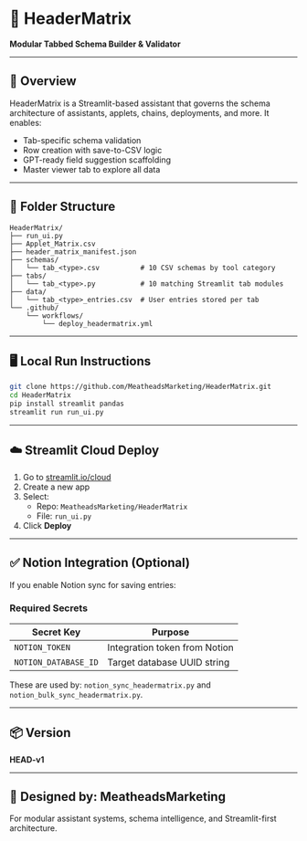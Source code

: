 
# 🧠 HeaderMatrix

**Modular Tabbed Schema Builder & Validator**

---

## 🚀 Overview
HeaderMatrix is a Streamlit-based assistant that governs the schema architecture of assistants, applets, chains, deployments, and more. It enables:

- Tab-specific schema validation
- Row creation with save-to-CSV logic
- GPT-ready field suggestion scaffolding
- Master viewer tab to explore all data

---

## 📁 Folder Structure

```
HeaderMatrix/
├── run_ui.py
├── Applet_Matrix.csv
├── header_matrix_manifest.json
├── schemas/
│   └── tab_<type>.csv          # 10 CSV schemas by tool category
├── tabs/
│   └── tab_<type>.py           # 10 matching Streamlit tab modules
├── data/
│   └── tab_<type>_entries.csv  # User entries stored per tab
└── .github/
    └── workflows/
        └── deploy_headermatrix.yml
```

---

## 🖥️ Local Run Instructions

```bash
git clone https://github.com/MeatheadsMarketing/HeaderMatrix.git
cd HeaderMatrix
pip install streamlit pandas
streamlit run run_ui.py
```

---

## ☁️ Streamlit Cloud Deploy

1. Go to [streamlit.io/cloud](https://streamlit.io/cloud)
2. Create a new app
3. Select:
   - Repo: `MeatheadsMarketing/HeaderMatrix`
   - File: `run_ui.py`
4. Click **Deploy**

---

## ✅ Notion Integration (Optional)

If you enable Notion sync for saving entries:

### Required Secrets

| Secret Key           | Purpose                         |
|----------------------|----------------------------------|
| `NOTION_TOKEN`       | Integration token from Notion   |
| `NOTION_DATABASE_ID` | Target database UUID string     |

These are used by: `notion_sync_headermatrix.py` and `notion_bulk_sync_headermatrix.py`.

---

## 📦 Version

**HEAD-v1**

---

## 🧠 Designed by: MeatheadsMarketing

For modular assistant systems, schema intelligence, and Streamlit-first architecture.
